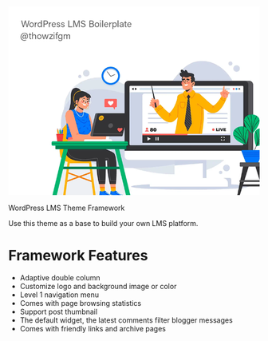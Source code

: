 ![WordPress LMS Theme Framework](https://raw.githubusercontent.com/thowzifgm/WordPress-LMS-Boilerplate/main/screenshot.png)

WordPress LMS Theme Framework

Use this theme as a base to build your own LMS platform.

# Framework Features
- Adaptive double column
- Customize logo and background image or color
- Level 1 navigation menu
- Comes with page browsing statistics
- Support post thumbnail
- The default widget, the latest comments filter blogger messages
- Comes with friendly links and archive pages
